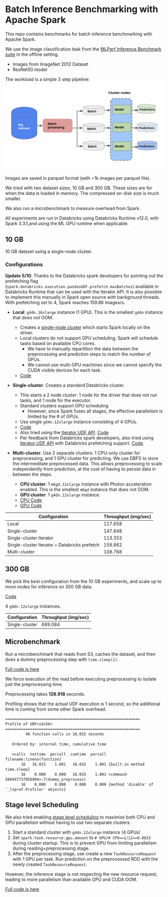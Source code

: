 # Batch Inference Benchmarking with Apache Spark

This repo contains benchmarks for batch inference benchmarking with Apache Spark.

We use the image classification task from the [MLPerf Inference Benchmark suite](https://arxiv.org/pdf/1911.02549.pdf) in the offline setting.
    
- Images from ImageNet 2012 Dataset
- ResNet50 model

The workload is a simple 3 step pipeline:
![Pipeline](../images/pipeline.png)

Images are saved in parquet format (with ~1k images per parquet file). 

We tried with two dataset sizes, 10 GB and 300 GB. These sizes are for when the data is loaded in memory. The compressed on-disk size is much smaller.

We also run a microbenchmark to measure overhead from Spark.

All experiments are run in Databricks using Databricks Runtime v12.0, with Spark 3.3.1,and using the ML GPU runtime when applicable.

## 10 GB
10 GB dataset using a single-node cluster.

### Configurations

**Update 5/10**: Thanks to the Databricks spark developers for pointing out the prefetching flag (`spark.databricks.execution.pandasUDF.prefetch.maxBatches`) available in Databricks Runtime that can be used with the Iterator API. It is also possible to implement this manually in Spark open source with background threads. With prefetching set to 4, Spark reaches 159.86 images/s.

- **Local**: `g4dn.16xlarge` instance (1 GPU). This is the smallest `g4dn` instance that does not OOM.
    - Creates a [single-node cluster](https://docs.databricks.com/clusters/single-node.html) which starts Spark locally on the driver.
    - Local clusters do not support GPU scheduling. Spark will schedule tasks based on available CPU cores.
        - We have to manually repartition the data between the preprocessing and prediction steps to match the number of GPUs.
        - We cannot use multi-GPU machines since we cannot specify the CUDA visible devices for each task.
    - [Code](code/torch-batch-inference-s3-10G-single-node.ipynb)
        
- **Single-cluster**. Creates a standard Databricks cluster.
    - This starts a 2 node cluster: 1 node for the driver that does not run tasks, and 1 node for the executor.
    - Standard clusters support GPU scheduling
        - However, since Spark fuses all stages, the effective parallelism is limited by the # of GPUs.
    - Use single `gd4n.12xlarge` instance consisting of 4 GPUs.
    - [Code](code/torch-batch-inference-s3-10G-standard.ipynb)
    - Also tried using the [Iterator UDF API](https://spark.apache.org/docs/3.1.2/api/python/reference/api/pyspark.sql.functions.pandas_udf.html#pyspark.sql.functions.pandas_udf). [Code](torch-batch-inference-s3-10G-standard-iterator.ipynb)
    - Per feedback from Databricks spark developers, also tried using [Iterator UDF API](https://spark.apache.org/docs/3.1.2/api/python/reference/api/pyspark.sql.functions.pandas_udf.html#pyspark.sql.functions.pandas_udf) with Databricks prefetching support. [Code](code/torch-batch-inference-s3-10G-standard-iterator-databricks-prefetch.ipynb).

- **Multi-cluster**. Use 2 separate clusters: 1 CPU-only cluster for preprocessing, and 1 GPU cluster for predicting. We use DBFS to store the intermeditate preprocessed data. This allows preprocessing to scale independently from prediction, at the cost of having to persist data in between the steps.
    - **CPU cluster**: 1 `m6gd.12xlarge` instance with Photon acceleration enabled. This is the smallest `m6gd` instance that does not OOM.
    - **GPU cluster**: 1 `g4dn.12xlarge` instance.
    - [CPU Code](code/torch-batch-inference-10G-s3-cpu-only.ipynb)
    - [GPU Code](code/torch-batch-inference-10G-s3-predict-only.ipynb)



| Configuration                                 | Throughput (img/sec) |
|-----------------------------------------------|----------------------|
| Local                                         | 117.658              |
| Single-cluster                                | 147.848              |
| Single-cluster Iterator                       | 113.353              |
| Single-cluster Iterator + Databricks prefetch | 159.862              |
| Multi-cluster                                 | 108.768              |

## 300 GB

We pick the best configuration from the 10 GB experiments, and scale up to more nodes for inference on 300 GB data.

[Code](code/torch-batch-inference-300G-s3-standard.ipynb)

4 `g4dn.12xlarge` instances.

| Configuration  | Throughput (img/sec) |
|----------------|----------------------|
| Single-cluster | 689.084              |
## Microbenchmark
Run a microbenchmark that reads from S3, caches the dataset, and then does a dummy preprocessing step with `time.sleep(1)`.

[Full code is here](code/microbenchmark.ipynb)

We force execution of the read before executing preprocessing to isolate just the preprocessing time.

Preprocessing takes **128.918** seconds.

Profiling shows that the actual UDF execution is 1 second, so the additional time is coming from some other Spark overhead.

```
============================================================
Profile of UDF<id=56>
============================================================
         48 function calls in 16.015 seconds

   Ordered by: internal time, cumulative time

   ncalls  tottime  percall  cumtime  percall filename:lineno(function)
       16   16.015    1.001   16.015    1.001 {built-in method time.sleep}
       16    0.000    0.000   16.015    1.001 <command-566047737056994>:7(dummy_preprocess)
       16    0.000    0.000    0.000    0.000 {method 'disable' of '_lsprof.Profiler' objects}
```

## Stage level Scheduling
We also tried enabling [stage level scheduling](https://books.japila.pl/apache-spark-internals/stage-level-scheduling/) to maximize both CPU and GPU parallelism without having to use two separate clusters.

1. Start a standard cluster with `g4dn.12xlarge` instance (4 GPUs)
2. Set `spark.task.resource.gpu.amount` to `# GPU/# CPU==1/12==0.0833` during cluster startup. This is to prevent GPU from limiting parallelism during reading+preprocessing stage.
3. After the preprocessing stage, use create a new `TaskResourceRequest` with 1 GPU per task. Run prediction on the preprocessed RDD with the newly created `TaskResourceRequest`.

However, the inference stage is not respecting the new resource request, leading to more parallelism than available GPU and CUDA OOM.

[Full code is here](code/torch-batch-inference-10G-stage-level-scheduling.ipynb)




